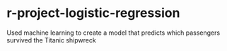 # r-project-logistic-regression
Used machine learning to create a model that predicts which passengers survived the Titanic shipwreck
